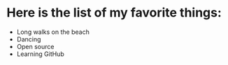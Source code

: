 # Here is the list of my favorite things:
- Long walks on the beach
- Dancing
- Open source
- Learning GitHub

